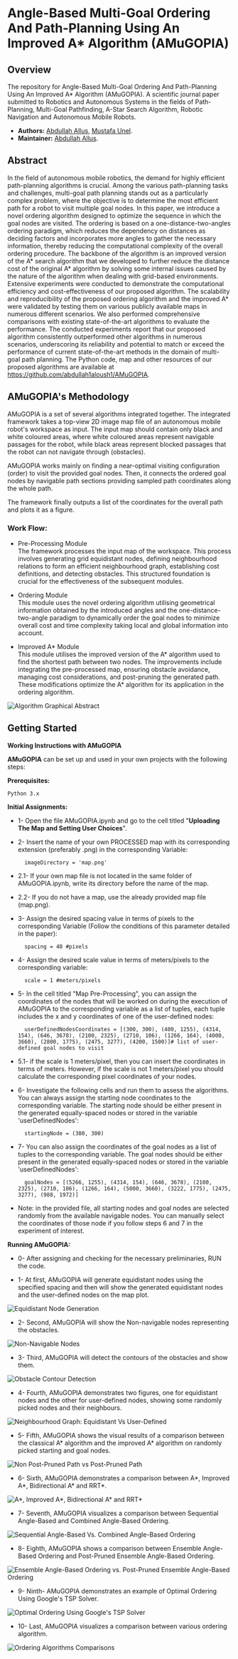 # Angle-Based Multi-Goal Ordering And Path-Planning Using An Improved A* Algorithm (AMuGOPIA)

## Overview

The repository for Angle-Based Multi-Goal Ordering And Path-Planning Using An Improved A* Algorithm (AMuGOPIA). A scientific journal paper submitted to Robotics and Autonomous Systems in the fields of Path-Planning, Multi-Goal Pathfinding, A-Star Search Algorithm, Robotic Navigation and Autonomous Mobile Robots.

- **Authors:** [Abdullah Allus](https://scholar.google.com/citations?user=rDlVCVUAAAAJ&hl=en), [Mustafa Unel](https://scholar.google.com/citations?hl=en&user=h4lFct0AAAAJ&view_op=list_works).
- **Maintainer:** [Abdullah Allus](https://github.com/abdullah1aloush1).

## Abstract

In the field of autonomous mobile robotics, the demand for highly efficient path-planning algorithms is crucial. Among the various path-planning tasks and challenges, multi-goal path planning stands out as a particularly complex problem, where the objective is to determine the most efficient path for a robot to visit multiple goal nodes. In this paper, we introduce a novel ordering algorithm designed to optimize the sequence in which the goal nodes are visited. The ordering is based on a one-distance-two-angles ordering paradigm, which reduces the dependency on distances as deciding factors and incorporates more angles to gather the necessary information, thereby reducing the computational complexity of the overall ordering procedure. The backbone of the algorithm is an improved version of the A* search algorithm that we developed to further reduce the distance cost of the original A* algorithm by solving some internal issues caused by the nature of the algorithm when dealing with grid-based environments. Extensive experiments were conducted to demonstrate the computational efficiency and cost-effectiveness of our proposed algorithm. The scalability and reproducibility of the proposed ordering algorithm and the improved A* were validated by testing them on various publicly available maps in numerous different scenarios. We also performed comprehensive comparisons with existing state-of-the-art algorithms to evaluate the performance. The conducted experiments report that our proposed algorithm consistently outperformed other algorithms in numerous scenarios, underscoring its reliability and potential to match or exceed the performance of current state-of-the-art methods in the domain of multi-goal path planning. The Python code, map and other resources of our proposed algorithms are available at https://github.com/abdullah1aloush1/AMuGOPIA.

## AMuGOPIA's Methodology

AMuGOPIA is a set of several algorithms integrated together. The integrated framework takes a top-view 2D image map file of an autonomous mobile robot's workspace as input. The input map should contain only black and white coloured areas, where white coloured areas represent navigable passages for the robot, while black areas represent blocked passages that the robot can not navigate through (obstacles).

AMuGOPIA works mainly on finding a near-optimal visiting configuration (order) to visit the provided goal nodes. Then, it connects the ordered goal nodes by navigable path sections providing sampled path coordinates along the whole path.

The framework finally outputs a list of the coordinates for the overall path and plots it as a figure.

### Work Flow:


- Pre-Processing Module <br>
The framework processes the input map of the workspace. This process involves generating grid equidistant nodes, defining neighbourhood relations to form an efficient neighbourhood graph, establishing cost definitions, and detecting obstacles. This structured foundation is crucial for the effectiveness of the subsequent modules.

- Ordering Module <br>
This module uses the novel ordering algorithm utilising geometrical information obtained by the introduced angles and the one-distance-two-angle paradigm to dynamically order the goal nodes to minimize overall cost and time complexity taking local and global information into account.

- Improved A* Module <br>
This module utilises the improved version of the A* algorithm used to find the shortest path between two nodes. The improvements include integrating the pre-processed map, ensuring obstacle avoidance, managing cost considerations, and post-pruning the generated path. These modifications optimize the A* algorithm for its application in the ordering algorithm.


![Algorithm Graphical Abstract](figures/GraphicalAbstract.png)

## Getting Started

__**Working Instructions with AMuGOPIA**__

**AMuGOPIA** can be set up and used in your own projects with the following steps:

__Prerequisites:__

    Python 3.x

__Initial Assignments:__

- 1- Open the file AMuGOPIA.ipynb and go to the cell titled "**Uploading The Map and Setting User Choices**".
- 2- Insert the name of your own PROCESSED map with its corresponding extension (preferably .png) in the corresponding Variable:

        imageDirectory = 'map.png'

- 2.1- If your own map file is not located in the same folder of AMuGOPIA.ipynb, write its directory before the name of the map.
- 2.2- If you do not have a map, use the already provided map file (map.png).
- 3- Assign the desired spacing value in terms of pixels to the corresponding Variable (Follow the conditions of this parameter detailed in the paper):

        spacing = 40 #pixels

- 4- Assign the desired scale value in terms of meters/pixels to the corresponding variable:

        scale = 1 #meters/pixels

- 5- In the cell titled "Map Pre-Processing", you can assign the coordinates of the nodes that will be worked on during the execution of AMuGOPIA to the corresponding variable as a list of tuples, each tuple includes the x and y coordinates of one of the user-defined nodes:

        userDefinedNodesCoordinates = [(300, 300), (400, 1255), (4314, 154), (646, 3678), (2100, 2325), (2710, 106), (1266, 164), (4000, 3660), (2800, 1775), (2475, 3277), (4200, 1500)]# list of user-defined goal nodes to visit

- 5.1- if the scale is 1 meters/pixel, then you can insert the coordinates in terms of meters. However, if the scale is not 1 meters/pixel you should calculate the corresponding pixel coordinates of your nodes.
- 6- Investigate the following cells and run them to assess the algorithms. You can always assign the starting node coordinates to the corresponding variable. The starting node should be either present in the generated equally-spaced nodes or stored in the variable 'userDefinedNodes':

        startingNode = (300, 300)

- 7- You can also assign the coordinates of the goal nodes as a list of tuples to the corresponding variable. The goal nodes should be either present in the generated equally-spaced nodes or stored in the variable 'userDefinedNodes':

        goalNodes = [(5266, 1255), (4314, 154), (646, 3678), (2100, 2325), (2710, 106), (1266, 164), (5000, 3660), (3222, 1775), (2475, 3277), (988, 1972)]

- Note: in the provided file, all starting nodes and goal nodes are selected randomly from the available navigable nodes. You can manually select the coordinates of those node if you follow steps 6 and 7 in the experiment of interest.

__Running AMuGOPIA:__


- 0- After assigning and checking for the necessary preliminaries, RUN the code.

- 1- At first, AMuGOPIA will generate equidistant nodes using the specified spacing and then will show the generated equidistant nodes and the user-defined nodes on the map plot.

![Equidistant Node Generation](figures/EquidistantNodeGeneration.png)

- 2- Second, AMuGOPIA will show the Non-navigable nodes representing the obstacles.

![Non-Navigable Nodes](figures/NonNavigableNodes.png)

- 3- Third, AMuGOPIA will detect the contours of the obstacles and show them.

![Obstacle Contour Detection](figures/ObstacleContourDetection.png)

- 4- Fourth, AMuGOPIA demonstrates two figures, one for equidistant nodes and the other for user-defined nodes, showing some randomly picked nodes and their neighbours.

![Neighbourhood Graph: Equidistant Vs User-Defined](figures/NeighbourhoodGraph.png)

- 5- Fifth, AMuGOPIA shows the visual results of a comparison between the classical A* algorithm and the improved A* algorithm on randomly picked starting and goal nodes.

![Non Post-Pruned Path vs Post-Pruned Path](figures/NonPost-PrunedPathvsPost-PrunedPath.png)

- 6- Sixth, AMuGOPIA demonstrates a comparison between A*, Improved A*, Bidirectional A* and RRT*.

![A*, Improved A*, Bidirectional A* and RRT*](figures/AStar,ImprovedAStar,BidirectionalAStarandRRTStar.png)

- 7- Seventh, AMuGOPIA visualizes a comparison between Sequential Angle-Based and Combined Angle-Based Ordering.

![Sequential Angle-Based Vs. Combined Angle-Based Ordering](figures/SequentialAngle-BasedVs.CombinedAngle-BasedOrdering.png)

- 8- Eighth, AMuGOPIA shows a comparison between Ensemble Angle-Based Ordering and Post-Pruned Ensemble Angle-Based Ordering.

![Ensemble Angle-Based Ordering vs. Post-Pruned Ensemble Angle-Based Ordering](figures/EnsembleAngle-BasedOrderingvs.Post-PrunedEnsembleAngle-BasedOrdering.png)

- 9- Ninth- AMuGOPIA demonstrates an example of Optimal Ordering Using Google's TSP Solver.

![Optimal Ordering Using Google's TSP Solver](figures/OptimalOrderingUsingGoogle'sTSPSolver.png)

- 10- Last, AMuGOPIA visualizes a comparison between various ordering algorithm.

 ![Ordering Algorithms Comparisons](figures/OrderingAlgorithmsComparisons.png)

